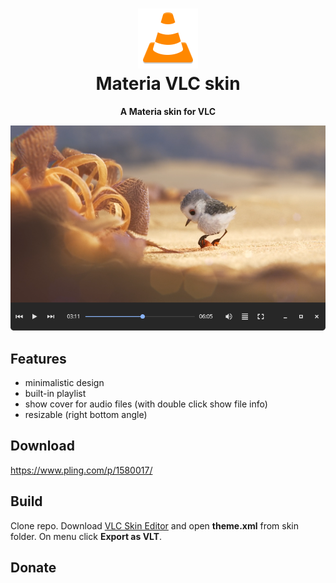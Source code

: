 <h1 align="center">
	<img src="logo.png" alt="Materia VLC skin" width="96" height="96"/><br>
 Materia VLC skin
</h1>

<p align="center"><strong>A Materia skin for VLC</strong></p>

<p align="center">
  <img src="https://raw.githubusercontent.com/PapirusDevelopmentTeam/materia-vlc/main/preview.png" alt="preview"/>
</p>

## Features

- minimalistic design
- built-in playlist
- show cover for audio files (with double click show file info)
- resizable (right bottom angle)

## Download

https://www.pling.com/p/1580017/

## Build

Clone repo. Download [VLC Skin Editor](https://www.videolan.org/vlc/skineditor.html) and open **theme.xml** from skin folder. On menu click **Export as VLT**.

## Donate
